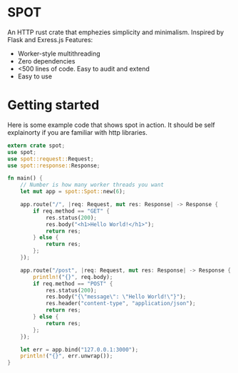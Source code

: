 # SPOT

An HTTP rust crate that emphezies simplicity and minimalism. Inspired by Flask and Exress.js
Features:

- Worker-style multithreading
- Zero dependencies
- \<500 lines of code. Easy to audit and extend
- Easy to use

# Getting started

Here is some example code that shows spot in action. It should be self explainorty if you are familiar with http libraries.

```rust
extern crate spot;
use spot;
use spot::request::Request;
use spot::response::Response;

fn main() {
    // Number is how many worker threads you want
    let mut app = spot::Spot::new(6);

    app.route("/", |req: Request, mut res: Response| -> Response {
        if req.method == "GET" {
            res.status(200);
            res.body("<h1>Hello World!</h1>");
            return res;
        } else {
            return res;
        };
    });

    app.route("/post", |req: Request, mut res: Response| -> Response {
        println!("{}", req.body);
        if req.method == "POST" {
            res.status(200);
            res.body("{\"message\": \"Hello World!\"}");
            res.header("content-type", "application/json");
            return res;
        } else {
            return res;
        };
    });

    let err = app.bind("127.0.0.1:3000");
    println!("{}", err.unwrap());
}

```
